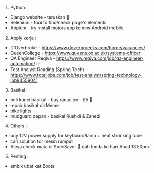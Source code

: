 1) Python :
  - Django website - teruskan :tractor:
  - Selenium - tool to find/check page's elements
  - Appium - try install motors app to new Android mobile
2) Apply kerja :
  - D'Overbroke -  https://www.doverbroecks.com/home/vacancies/
  - QueenCollege - https://www.queens.ox.ac.uk/systems-officer
  - QA Engineer Reqiva - https://www.reqiva.com/job/qa-engineer-automation/  :white_check_mark:
  - Test Analyst Reading (Spring Tech) - https://www.totaljobs.com/job/test-analyst/spring-technology-job84559041
3) Basikal :
  - beli kunci basikal - buy rantai jer - £5 :helicopter:
  - repair basikal cikMeme
  - bike lights
  - mudguard depan - basikal Rushdi & Zahedi
4) Others :
  - buy 12V power supply for keyboard/lamp + heat shrinking tube
  - cari solution for mesin rumput
  - Aleya check mata di SpecSaver :tractor: dah tunda ke hari Ahad 13.50pm
5) Penting :
  - ambik ubat kat Boots
